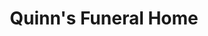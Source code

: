 ---
title: "Quinn's Funeral Home"
url: /dun-laoghaire/quinns-funeral-home/
shop: funeral directors
---